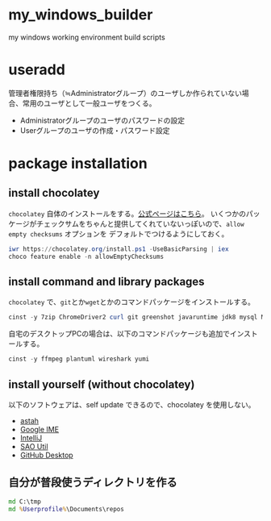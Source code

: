 # my_windows_builder
my windows working environment build scripts

# useradd
管理者権限持ち（≒Administratorグループ）のユーザしか作られていない場合、常用のユーザとして一般ユーザをつくる。

* Administratorグループのユーザのパスワードの設定
* Userグループのユーザの作成・パスワード設定

# package installation
## install chocolatey
`chocolatey` 自体のインストールをする。[公式ページはこちら](https://chocolatey.org/install)。
いくつかのパッケージがチェックサムをちゃんと提供してくれていないっぽいので、`allow empty checksums` オプションを
デフォルトでつけるようにしておく。

```powershell
iwr https://chocolatey.org/install.ps1 -UseBasicParsing | iex
choco feature enable -n allowEmptyChecksums
```
## install command and library packages
`chocolatey` で、`git`とか`wget`とかのコマンドパッケージをインストールする。

```powershell
cinst -y 7zip ChromeDriver2 curl git greenshot javaruntime jdk8 mysql MySql.Utilities mysql.workbench nodejs notepadplusplus php putty.portable python rsync ruby screentogif SQLite sqlite.analyzer sqlite.shell sysinternals vagrant virtualbox vlc wget whois winmerge-jp
```

自宅のデスクトップPCの場合は、以下のコマンドパッケージも追加でインストールする。

```powershell
cinst -y ffmpeg plantuml wireshark yumi
```

## install yourself (without chocolatey)
以下のソフトウェアは、self update できるので、chocolatey を使用しない。

* [astah](http://astah.change-vision.com/ja/)
* [Google IME](https://www.google.co.jp/ime/)
* [IntelliJ](https://www.jetbrains.com/)
* [SAO Util](http://www.gpbeta.com/ja/post/develop/sao-utils/)
* [GitHub Desktop](https://desktop.github.com/)

## 自分が普段使うディレクトリを作る

```cmd
md C:\tmp
md %Userprofile%\Documents\repos
```
